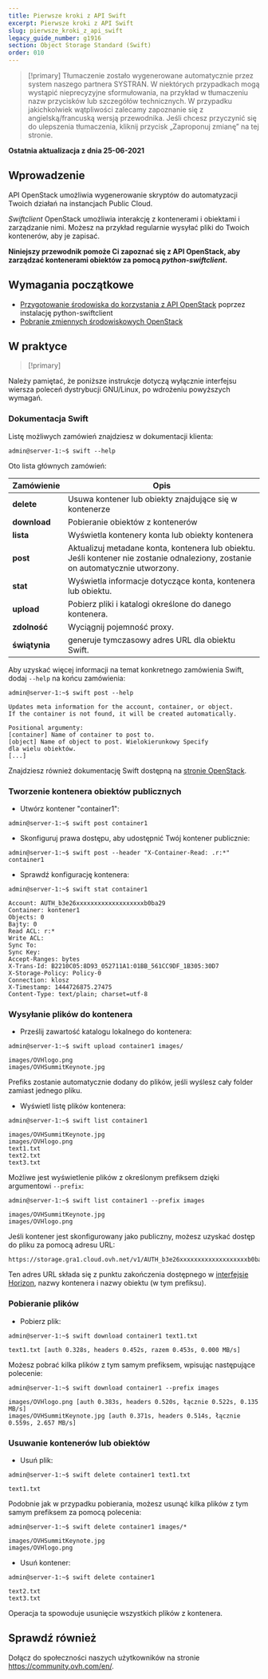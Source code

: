 ```yaml
---
title: Pierwsze kroki z API Swift
excerpt: Pierwsze kroki z API Swift
slug: pierwsze_kroki_z_api_swift
legacy_guide_number: g1916
section: Object Storage Standard (Swift)
order: 010
---
```


> [!primary]
> Tłumaczenie zostało wygenerowane automatycznie przez system naszego partnera SYSTRAN. W niektórych przypadkach mogą wystąpić nieprecyzyjne sformułowania, na przykład w tłumaczeniu nazw przycisków lub szczegółów technicznych. W przypadku jakichkolwiek wątpliwości zalecamy zapoznanie się z angielską/francuską wersją przewodnika. Jeśli chcesz przyczynić się do ulepszenia tłumaczenia, kliknij przycisk „Zaproponuj zmianę” na tej stronie.
>

**Ostatnia aktualizacja z dnia 25-06-2021**

## Wprowadzenie

API OpenStack umożliwia wygenerowanie skryptów do automatyzacji Twoich działań na instancjach Public Cloud.

*Swiftclient* OpenStack umożliwia interakcję z kontenerami i obiektami i zarządzanie nimi. Możesz na przykład regularnie wysyłać pliki do Twoich kontenerów, aby je zapisać.

**Niniejszy przewodnik pomoże Ci zapoznać się z API OpenStack, aby zarządzać kontenerami obiektów za pomocą *python-swiftclient*.**

## Wymagania początkowe

- [Przygotowanie środowiska do korzystania z API OpenStack](../../public-cloud/przygotowanie_srodowiska_dla_api_openstack/) poprzez instalację python-swiftclient
- [Pobranie zmiennych środowiskowych OpenStack](../../public-cloud/zmienne-srodowiskowe-openstack/)

## W praktyce

> [!primary]
>
Należy pamiętać, że poniższe instrukcje dotyczą wyłącznie interfejsu wiersza poleceń dystrybucji GNU/Linux, po wdrożeniu powyższych wymagań.
>

### Dokumentacja Swift

Listę możliwych zamówień znajdziesz w dokumentacji klienta:

```
admin@server-1:~$ swift --help
```

Oto lista głównych zamówień:

|Zamówienie|Opis|
|---|---|
|**delete**|Usuwa kontener lub obiekty znajdujące się w kontenerze|
|**download**|Pobieranie obiektów z kontenerów|
|**lista**|Wyświetla kontenery konta lub obiekty kontenera|
|**post**|Aktualizuj metadane konta, kontenera lub obiektu. Jeśli kontener nie zostanie odnaleziony, zostanie on automatycznie utworzony.|
|**stat**|Wyświetla informacje dotyczące konta, kontenera lub obiektu.|
|**upload**|Pobierz pliki i katalogi określone do danego kontenera.|
|**zdolność**|Wyciągnij pojemność proxy.|
|**świątynia**|generuje tymczasowy adres URL dla obiektu Swift.|


Aby uzyskać więcej informacji na temat konkretnego zamówienia Swift, dodaj `--help` na końcu zamówienia:

```
admin@server-1:~$ swift post --help

Updates meta information for the account, container, or object.
If the container is not found, it will be created automatically.

Positional argumenty:
[container] Name of container to post to.
[object] Name of object to post. Wielokierunkowy Specify
dla wielu obiektów.
[...]
```

Znajdziesz również dokumentację Swift dostępną na [stronie OpenStack](http://docs.openstack.org/cli-reference/content/swiftclient_commands.html).

### Tworzenie kontenera obiektów publicznych

- Utwórz kontener "container1":

```
admin@server-1:~$ swift post container1
```

- Skonfiguruj prawa dostępu, aby udostępnić Twój kontener publicznie:

```
admin@server-1:~$ swift post --header "X-Container-Read: .r:*" container1
```

- Sprawdź konfigurację kontenera:

```
admin@server-1:~$ swift stat container1

Account: AUTH_b3e26xxxxxxxxxxxxxxxxxxxb0ba29
Container: kontener1
Objects: 0
Bajty: 0
Read ACL: r:*
Write ACL:
Sync To:
Sync Key:
Accept-Ranges: bytes
X-Trans-Id: B2210C05:8D93_052711A1:01BB_561CC9DF_1B305:30D7
X-Storage-Policy: Policy-0
Connection: klosz
X-Timestamp: 1444726875.27475
Content-Type: text/plain; charset=utf-8
```

### Wysyłanie plików do kontenera

- Prześlij zawartość katalogu lokalnego do kontenera:

```
admin@server-1:~$ swift upload container1 images/

images/OVHlogo.png
images/OVHSummitKeynote.jpg
```

Prefiks zostanie automatycznie dodany do plików, jeśli wyślesz cały folder zamiast jednego pliku.

- Wyświetl listę plików kontenera:

```
admin@server-1:~$ swift list container1

images/OVHSummitKeynote.jpg
images/OVHlogo.png
text1.txt
text2.txt
text3.txt
```

Możliwe jest wyświetlenie plików z określonym prefiksem dzięki argumentowi `--prefix`:

```
admin@server-1:~$ swift list container1 --prefix images

images/OVHSummitKeynote.jpg
images/OVHlogo.png
```

Jeśli kontener jest skonfigurowany jako publiczny, możesz uzyskać dostęp do pliku za pomocą adresu URL:

```
https://storage.gra1.cloud.ovh.net/v1/AUTH_b3e26xxxxxxxxxxxxxxxxxxxb0ba29/container1/images/OVHlogo.png
```

Ten adres URL składa się z punktu zakończenia dostępnego w [interfejsie Horizon](../../public-cloud/dostęp-i-bezpieczenstwo-w-horizon/), nazwy kontenera i nazwy obiektu (w tym prefiksu).

### Pobieranie plików

- Pobierz plik:

```
admin@server-1:~$ swift download container1 text1.txt

text1.txt [auth 0.328s, headers 0.452s, razem 0.453s, 0.000 MB/s]
```

Możesz pobrać kilka plików z tym samym prefiksem, wpisując następujące polecenie:

```
admin@server-1:~$ swift download container1 --prefix images

images/OVHlogo.png [auth 0.383s, headers 0.520s, łącznie 0.522s, 0.135 MB/s]
images/OVHSummitKeynote.jpg [auth 0.371s, headers 0.514s, łącznie 0.559s, 2.657 MB/s]
```

### Usuwanie kontenerów lub obiektów

- Usuń plik:

```
admin@server-1:~$ swift delete container1 text1.txt

text1.txt
```

Podobnie jak w przypadku pobierania, możesz usunąć kilka plików z tym samym prefiksem za pomocą polecenia:

```
admin@server-1:~$ swift delete container1 images/*

images/OVHSummitKeynote.jpg
images/OVHlogo.png
```

- Usuń kontener:

```
admin@server-1:~$ swift delete container1

text2.txt
text3.txt
```

Operacja ta spowoduje usunięcie wszystkich plików z kontenera.

## Sprawdź również

Dołącz do społeczności naszych użytkowników na stronie <https://community.ovh.com/en/>.
